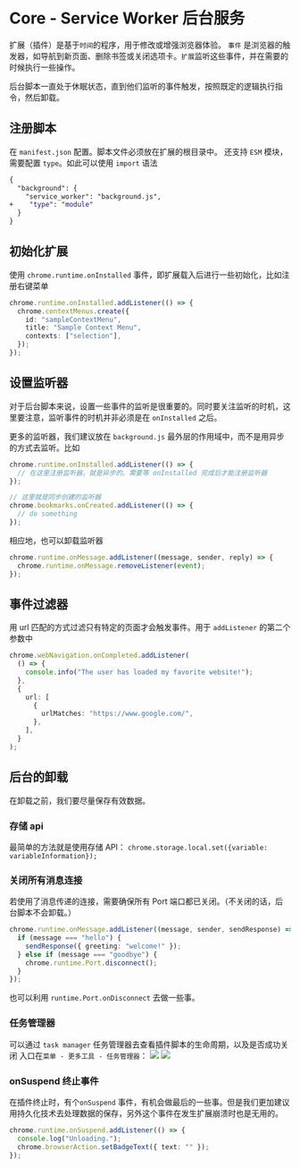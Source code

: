 # Core - Service Worker 后台服务

扩展（插件）是基于`时间`的程序，用于修改或增强浏览器体验。
`事件` 是浏览器的触发器，如导航到新页面、删除书签或关闭选项卡。`扩展`监听这些事件，并在需要的时候执行一些操作。

后台脚本一直处于休眠状态，直到他们监听的事件触发，按照既定的逻辑执行指令，然后卸载。

## 注册脚本

在 `manifest.json` 配置。脚本文件必须放在扩展的根目录中。
还支持 `ESM` 模块，需要配置 `type`。如此可以使用 `import` 语法

```diff
{
  "background": {
    "service_worker": "background.js",
+    "type": "module"
  }
}
```

## 初始化扩展

使用 `chrome.runtime.onInstalled` 事件，即扩展载入后进行一些初始化，比如注册右键菜单

```ts
chrome.runtime.onInstalled.addListener(() => {
  chrome.contextMenus.create({
    id: "sampleContextMenu",
    title: "Sample Context Menu",
    contexts: ["selection"],
  });
});
```

## 设置监听器

对于后台脚本来说，设置一些事件的监听是很重要的。同时要关注监听的时机，这里要注意，监听事件的时机并非必须是在 `onInstalled` 之后。

更多的监听器，我们建议放在 `background.js` 最外层的作用域中，而不是用异步的方式去监听。比如

```ts
chrome.runtime.onInstalled.addListener(() => {
  // 在这里注册监听器，就是异步的。需要等 onInstalled 完成后才能注册监听器
});

// 这里就是同步创建的监听器
chrome.bookmarks.onCreated.addListener(() => {
  // do something
});
```

相应地，也可以卸载监听器

```ts
chrome.runtime.onMessage.addListener((message, sender, reply) => {
  chrome.runtime.onMessage.removeListener(event);
});
```

## 事件过滤器

用 url 匹配的方式过滤只有特定的页面才会触发事件。用于 `addListener` 的第二个参数中

```ts
chrome.webNavigation.onCompleted.addListener(
  () => {
    console.info("The user has loaded my favorite website!");
  },
  {
    url: [
      {
        urlMatches: "https://www.google.com/",
      },
    ],
  }
);
```

## 后台的卸载

在卸载之前，我们要尽量保存有效数据。

### 存储 api

最简单的方法就是使用存储 API：
`chrome.storage.local.set({variable: variableInformation});`

### 关闭所有消息连接

若使用了消息传递的连接，需要确保所有 Port 端口都已关闭。（不关闭的话，后台脚本不会卸载。）

```ts
chrome.runtime.onMessage.addListener((message, sender, sendResponse) => {
  if (message === "hello") {
    sendResponse({ greeting: "welcome!" });
  } else if (message === "goodbye") {
    chrome.runtime.Port.disconnect();
  }
});
```

也可以利用 `runtime.Port.onDisconnect` 去做一些事。

### 任务管理器

可以通过 `task manager` 任务管理器去查看插件脚本的生命周期，以及是否成功关闭
入口在`菜单 - 更多工具 - 任务管理器`：
![](https://cdn.jsdelivr.net/gh/JunyWuuuu91/JunyWuuuu91.github.io@master/images/202204111715343.png)
![](https://cdn.jsdelivr.net/gh/JunyWuuuu91/JunyWuuuu91.github.io@master/images/202204111714570.png)

### onSuspend 终止事件

在插件终止时，有个`onSuspend` 事件，有机会做最后的一些事。但是我们更加建议用持久化技术去处理数据的保存，另外这个事件在发生扩展崩溃时也是无用的。

```ts
chrome.runtime.onSuspend.addListener(() => {
  console.log("Unloading.");
  chrome.browserAction.setBadgeText({ text: "" });
});
```
